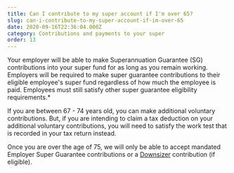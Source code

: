 ```yaml
---
title: Can I contribute to my super account if I'm over 65?
slug: can-i-contribute-to-my-super-account-if-im-over-65
date: 2020-09-16T22:36:04.000Z
category: Contributions and payments to your super
order: 13
---
```


Your employer will be able to make Superannuation Guarantee (SG) contributions into your super fund for as long as you remain working. Employers will be required to make super guarantee contributions to their eligible employee's super fund regardless of how much the employee is paid. Employees must still satisfy other super guarantee eligibility requirements.\*

If you are between 67 - 74 years old, you can make additional voluntary contributions. But, if you are intending to claim a tax deduction on your additional voluntary contributions, you will need to satisfy the work test that is recorded in your tax return instead.

Once you are over the age of 75, we will only be able to accept mandated Employer Super Guarantee contributions or a [Downsizer](https://www.futuresuper.com.au/faqs/what-is-the-downsizer-contribution) contribution (if eligible).
